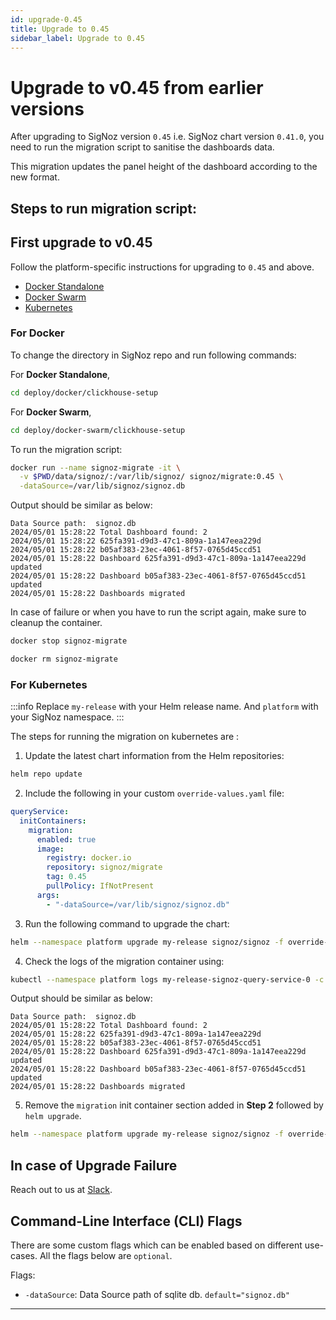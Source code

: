 ```yaml
---
id: upgrade-0.45
title: Upgrade to 0.45
sidebar_label: Upgrade to 0.45
---
```


# Upgrade to v0.45 from earlier versions

After upgrading to SigNoz version `0.45` i.e. SigNoz chart version `0.41.0`, you need
to run the migration script to sanitise the dashboards data.

This migration updates the panel height of the dashboard according
to the new format.

## Steps to run migration script:

## First upgrade to v0.45

Follow the platform-specific instructions for upgrading to `0.45` and above.

- [Docker Standalone][1]
- [Docker Swarm][2]
- [Kubernetes][3]

### For Docker

To change the directory in SigNoz repo and run following commands:

For **Docker Standalone**,

```bash
cd deploy/docker/clickhouse-setup
```

For **Docker Swarm**,
```bash
cd deploy/docker-swarm/clickhouse-setup
```

To run the migration script:

```bash
docker run --name signoz-migrate -it \
  -v $PWD/data/signoz/:/var/lib/signoz/ signoz/migrate:0.45 \
  -dataSource=/var/lib/signoz/signoz.db
```

Output should be similar as below:

```
Data Source path:  signoz.db
2024/05/01 15:28:22 Total Dashboard found: 2
2024/05/01 15:28:22 625fa391-d9d3-47c1-809a-1a147eea229d
2024/05/01 15:28:22 b05af383-23ec-4061-8f57-0765d45ccd51
2024/05/01 15:28:22 Dashboard 625fa391-d9d3-47c1-809a-1a147eea229d updated
2024/05/01 15:28:22 Dashboard b05af383-23ec-4061-8f57-0765d45ccd51 updated
2024/05/01 15:28:22 Dashboards migrated
```

In case of failure or when you have to run the script again, make sure to
cleanup the container.

```bash
docker stop signoz-migrate

docker rm signoz-migrate
```

### For Kubernetes

:::info
Replace `my-release` with your Helm release name. And `platform` with
your SigNoz namespace.
:::

The steps for running the migration on kubernetes are :

1. Update the latest chart information from the Helm repositories:

  ```bash
  helm repo update
  ```

2. Include the following in your custom `override-values.yaml` file:

  ```yaml
  queryService:
    initContainers:
      migration:
        enabled: true
        image:
          registry: docker.io
          repository: signoz/migrate
          tag: 0.45
          pullPolicy: IfNotPresent
        args:
          - "-dataSource=/var/lib/signoz/signoz.db"
  ```

3. Run the following command to upgrade the chart:

  ```bash
  helm --namespace platform upgrade my-release signoz/signoz -f override-values.yaml
  ```

4. Check the logs of the migration container using:

  ```bash
  kubectl --namespace platform logs my-release-signoz-query-service-0 -c my-release-signoz-query-service-migration
  ```

  Output should be similar as below:

  ```
  Data Source path:  signoz.db
  2024/05/01 15:28:22 Total Dashboard found: 2
  2024/05/01 15:28:22 625fa391-d9d3-47c1-809a-1a147eea229d
  2024/05/01 15:28:22 b05af383-23ec-4061-8f57-0765d45ccd51
  2024/05/01 15:28:22 Dashboard 625fa391-d9d3-47c1-809a-1a147eea229d updated
  2024/05/01 15:28:22 Dashboard b05af383-23ec-4061-8f57-0765d45ccd51 updated
  2024/05/01 15:28:22 Dashboards migrated
  ```

5. Remove the `migration` init container section added in **Step 2**
  followed by `helm upgrade`.

  ```bash
  helm --namespace platform upgrade my-release signoz/signoz -f override-values.yaml
  ``` 

## In case of Upgrade Failure

Reach out to us at [Slack][4].

## Command-Line Interface (CLI) Flags

There are some custom flags which can be enabled based on different use-cases.
All the flags below are `optional`.

Flags:

- `-dataSource`: Data Source path of sqlite db. `default="signoz.db"`

---

[1]: https://signoz.io/docs/operate/docker-standalone/#upgrade
[2]: https://signoz.io/docs/operate/docker-swarm/#upgrade
[3]: https://signoz.io/docs/operate/kubernetes/#upgrade
[4]: https://signoz.io/slack
